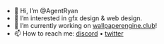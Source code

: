 - 👋 Hi, I’m @AgentRyan
- 👀 I’m interested in gfx design & web design.
- 🌱 I’m currently working on [wallpaperengine.club](https://wallpaperengine.club)!
- 📫 How to reach me:
[discord](https://discord.gg/2zwdrdDsAk) • [twitter](https://twitter.com/agentxryan)

<!---
AgentRyan/AgentRyan is a ✨ special ✨ repository because its `README.md` (this file) appears on your GitHub profile.
You can click the Preview link to take a look at your changes.
--->
